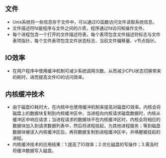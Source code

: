 ## 文件
- Unix系统将一些信息存于文件中，可以通过IO函数访问文件读取系统信息。
- 文件描述符fd是程序与文件之间的介质，程序通过fd访问和操作文件。
- 每个进程包含一个打开的文件描述符表，每个表项包含文件描述符标志与文件表项指针，每个文件表项包含文件状态标志、当前文件偏移量、v节点指针。

## IO效率
- 在用户程序中使用缓冲机制可减少系统调用次数，从而减少CPU状态切换带来的耗时，进而提高文件IO的访问效率。

## 内核缓冲技术
- 由于磁盘IO耗时大，在内核中也使用缓冲机制来提高对磁盘IO效率。内核会将磁盘上的数据块复制到内核缓冲区中，当进程向内核请求磁盘数据时，内核从缓冲区中响应请求；当进程请求的数据块不在内核缓冲区时，内核会将相应的数据块加入到请求数据列表中，然后将进程挂起，为其他进程服务；等到磁盘数据块被读入内核缓冲区后，再将数据复制到进程缓冲区中，并唤醒被挂起的进程。
- 内核缓冲技术的应用结果：1.提高了IO效率；2.优化磁盘的写操作；3.需及时将缓冲数据写入磁盘。

